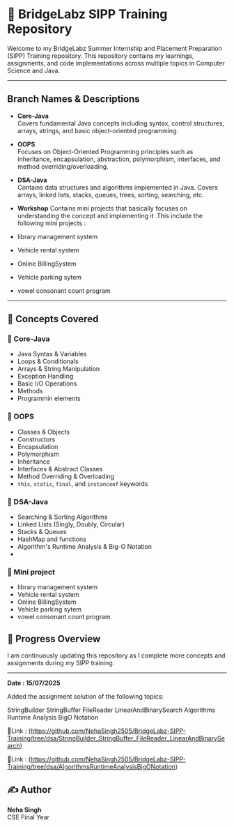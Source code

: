 # 🚀 BridgeLabz SIPP Training Repository

Welcome to my BridgeLabz Summer Internship and Placement Preparation (SIPP) Training repository. This repository contains my learnings, assignments, and code implementations across multiple topics in Computer Science and Java.

---

##  Branch Names & Descriptions

- **Core-Java**  
  Covers fundamental Java concepts including syntax, control structures, arrays, strings, and basic object-oriented programming.

- **OOPS**  
  Focuses on Object-Oriented Programming principles such as inheritance, encapsulation, abstraction, polymorphism, interfaces, and method overriding/overloading.

- **DSA-Java**  
  Contains data structures and algorithms implemented in Java. Covers arrays, linked lists, stacks, queues, trees, sorting, searching, etc.

- **Workshop**
 Contains mini projects that basically focuses on understanding the concept and implementing it .This include the following mini projects :
- library management system
- Vehicle rental system
- Online BillingSystem
- Vehicle parking sytem
- vowel consonant count program 


---

## 📘 Concepts Covered

### 🔹 Core-Java
- Java Syntax & Variables
- Loops & Conditionals
- Arrays & String Manipulation
- Exception Handling
- Basic I/O Operations
- Methods 
- Programmin elements 

### 🔹 OOPS
- Classes & Objects
- Constructors
- Encapsulation 
- Polymorphism
- Inheritance
- Interfaces & Abstract Classes
- Method Overriding & Overloading
- `this`, `static`, `final`, and `instanceof` keywords

### 🔹 DSA-Java
- Searching & Sorting Algorithms
- Linked Lists (Singly, Doubly, Circular)
- Stacks & Queues
- HashMap and functions
- Algorithm's Runtime Analysis & Big-O Notation
- 
### 🔹 Mini project 
- library management system
- Vehicle rental system
- Online BillingSystem
- Vehicle parking sytem
- vowel consonant count program 

## 🧠 Progress Overview

I am continuously updating this repository as I complete more concepts and assignments during my SIPP training.

---

**Date : 15/07/2025**

Added the  assignment solution of the following topics:

StringBuilder
StringBuffer
FileReader
LinearAndBinarySearch
Algorithms Runtime Analysis BigO Notation

🔹Link : (https://github.com/NehaSingh2505/BridgeLabz-SIPP-Training/tree/dsa/StringBuilder_StringBuffer_FileReader_LinearAndBinarySearch)


🔹Link : (https://github.com/NehaSingh2505/BridgeLabz-SIPP-Training/tree/dsa/AlgorithmsRuntimeAnalysisBigONotation)

 



## ✍️ Author

**Neha Singh**  
CSE Final Year

